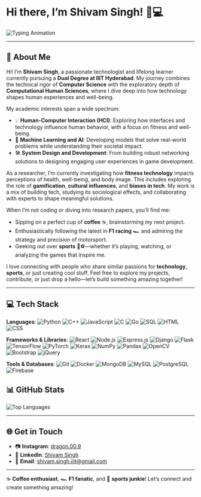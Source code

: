 # Hi there, I’m **Shivam Singh**! 👋💻  

![Typing Animation](https://readme-typing-svg.herokuapp.com?font=Roboto&size=30&color=F77B93&center=true&vCenter=true&width=800&lines=Developer+%7C+Tech+Enthusiast+%7C+F1+Fan;Passionate+about+CS%2C+ML%2C+and+HCI;Welcome+to+my+GitHub+profile!)  

---

## 🌟 **About Me**  

Hi! I’m **Shivam Singh**, a passionate technologist and lifelong learner currently pursuing a **Dual Degree at IIIT Hyderabad**. My journey combines the technical rigor of **Computer Science** with the exploratory depth of **Computational Human Sciences**, where I dive deep into how technology shapes human experiences and well-being.  

My academic interests span a wide spectrum:  
- 💡 **Human-Computer Interaction (HCI)**: Exploring how interfaces and technology influence human behavior, with a focus on fitness and well-being.  
- 🤖 **Machine Learning and AI**: Developing models that solve real-world problems while understanding their societal impact.  
- 🛠️ **System Design and Development**: From building robust networking solutions to designing engaging user experiences in game development.  

As a researcher, I’m currently investigating how **fitness technology** impacts perceptions of health, well-being, and body image. This includes exploring the role of **gamification**, **cultural influences**, and **biases in tech**. My work is a mix of building tech, studying its sociological effects, and collaborating with experts to shape meaningful solutions.  

When I’m not coding or diving into research papers, you’ll find me:  
- Sipping on a perfect cup of **coffee** ☕, brainstorming my next project.  
- Enthusiastically following the latest in **F1 racing** 🏎️ and admiring the strategy and precision of motorsport.  
- Geeking out over **sports** 🏀⚽—whether it’s playing, watching, or analyzing the games that inspire me.  

I love connecting with people who share similar passions for **technology**, **sports**, or just creating cool stuff. Feel free to explore my projects, contribute, or just drop a hello—let’s build something amazing together!  

---

## 💻 **Tech Stack**

**Languages**: ![Python](https://img.shields.io/badge/Python-3776AB?style=for-the-badge&logo=python&logoColor=white) ![C++](https://img.shields.io/badge/C%2B%2B-00599C?style=for-the-badge&logo=cplusplus&logoColor=white) ![JavaScript](https://img.shields.io/badge/JavaScript-F7DF1E?style=for-the-badge&logo=javascript&logoColor=black) ![C](https://img.shields.io/badge/C-00599C?style=for-the-badge&logo=c&logoColor=white) ![Go](https://img.shields.io/badge/Go-00ADD8?style=for-the-badge&logo=go&logoColor=white) ![SQL](https://img.shields.io/badge/SQL-4479A1?style=for-the-badge&logo=postgresql&logoColor=white) ![HTML](https://img.shields.io/badge/HTML5-E34F26?style=for-the-badge&logo=html5&logoColor=white) ![CSS](https://img.shields.io/badge/CSS3-1572B6?style=for-the-badge&logo=css3&logoColor=white)  

**Frameworks & Libraries**: ![React](https://img.shields.io/badge/React-20232A?style=for-the-badge&logo=react&logoColor=61DAFB) ![Node.js](https://img.shields.io/badge/Node.js-339933?style=for-the-badge&logo=nodedotjs&logoColor=white) ![Express.js](https://img.shields.io/badge/Express.js-000000?style=for-the-badge&logo=express&logoColor=white) ![Django](https://img.shields.io/badge/Django-092D1F?style=for-the-badge&logo=django&logoColor=white) ![Flask](https://img.shields.io/badge/Flask-000000?style=for-the-badge&logo=flask&logoColor=white) ![TensorFlow](https://img.shields.io/badge/TensorFlow-FF6F00?style=for-the-badge&logo=tensorflow&logoColor=white) ![PyTorch](https://img.shields.io/badge/PyTorch-EE4C2C?style=for-the-badge&logo=pytorch&logoColor=white) ![Keras](https://img.shields.io/badge/Keras-FF2A00?style=for-the-badge&logo=keras&logoColor=white) ![NumPy](https://img.shields.io/badge/NumPy-013243?style=for-the-badge&logo=numpy&logoColor=white) ![Pandas](https://img.shields.io/badge/Pandas-150458?style=for-the-badge&logo=pandas&logoColor=white) ![OpenCV](https://img.shields.io/badge/OpenCV-5C3C6B?style=for-the-badge&logo=opencv&logoColor=white) ![Bootstrap](https://img.shields.io/badge/Bootstrap-7952B3?style=for-the-badge&logo=bootstrap&logoColor=white) ![jQuery](https://img.shields.io/badge/jQuery-0769AD?style=for-the-badge&logo=jquery&logoColor=white)  

**Tools & Databases**: ![Git](https://img.shields.io/badge/Git-F05032?style=for-the-badge&logo=git&logoColor=white) ![Docker](https://img.shields.io/badge/Docker-2496ED?style=for-the-badge&logo=docker&logoColor=white) ![MongoDB](https://img.shields.io/badge/MongoDB-47A248?style=for-the-badge&logo=mongodb&logoColor=white) ![MySQL](https://img.shields.io/badge/MySQL-4479A1?style=for-the-badge&logo=mysql&logoColor=white) ![PostgreSQL](https://img.shields.io/badge/PostgreSQL-336791?style=for-the-badge&logo=postgresql&logoColor=white) ![Firebase](https://img.shields.io/badge/Firebase-FFCA28?style=for-the-badge&logo=firebase&logoColor=white)
  

## 📊 **GitHub Stats**  
![Top Languages](https://github-readme-stats.vercel.app/api/top-langs/?username=ShivamS-9&layout=compact&theme=radical)  

---

## 🌐 **Get in Touch**  
- 📷 **Instagram**: [dragon.00.9](https://www.instagram.com/dragon.00.9)  
- 💼 **LinkedIn**: [Shivam Singh](https://www.linkedin.com/in/shivam-singh9204/)  
- 📧 **Email**: [shivam.singh.iiit@gmail.com](mailto:shivam.singh.iiit@gmail.com)

---

☕ **Coffee enthusiast**, 🏎️ **F1 fanatic**, and 🏀 **sports junkie**! Let’s connect and create something amazing!  
